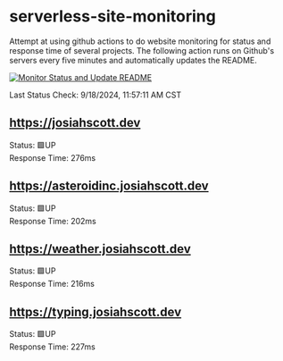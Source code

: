 # serverless-site-monitoring
Attempt at using github actions to do website monitoring for status and response time of several projects. The following action runs on Github's servers every five minutes and automatically updates the README.  

[![Monitor Status and Update README](https://github.com/JosiahSco/serverless-site-monitoring/actions/workflows/monitor.yaml/badge.svg)](https://github.com/JosiahSco/serverless-site-monitoring/actions/workflows/monitor.yaml)

Last Status Check: 9/18/2024, 11:57:11 AM CST

## https://josiahscott.dev
Status: 🟩UP  
Response Time: 276ms

## https://asteroidinc.josiahscott.dev
Status: 🟩UP  
Response Time: 202ms

## https://weather.josiahscott.dev
Status: 🟩UP  
Response Time: 216ms

## https://typing.josiahscott.dev
Status: 🟩UP  
Response Time: 227ms

